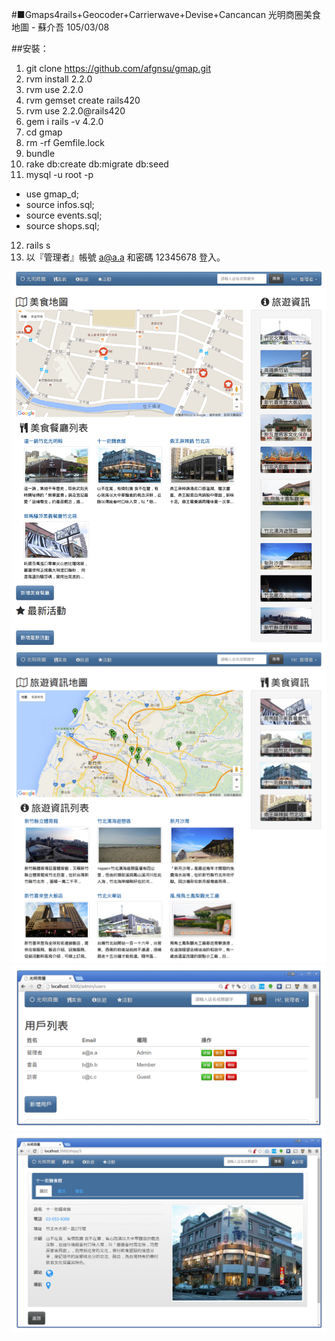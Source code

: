 #■Gmaps4rails+Geocoder+Carrierwave+Devise+Cancancan 光明商圈美食地圖 - 蘇介吾 105/03/08

##安裝：
1. git clone https://github.com/afgnsu/gmap.git
2. rvm install 2.2.0
3. rvm use 2.2.0
4. rvm gemset create rails420
5. rvm use 2.2.0@rails420
6. gem i rails -v 4.2.0
7. cd gmap
8. rm -rf Gemfile.lock
9. bundle
10. rake db:create db:migrate db:seed
11. mysql -u root -p
 * use gmap_d;
 * source infos.sql;
 * source events.sql;
 * source shops.sql;
12. rails s
13. 以『管理者』帳號 a@a.a 和密碼 12345678 登入。

![Demo](https://github.com/afgnsu/gmap/blob/master/DEMO.png)
![Demo1](https://github.com/afgnsu/gmap/blob/master/DEMO1.png)
![Demo2](https://github.com/afgnsu/gmap/blob/master/DEMO2.png)
![Demo3](https://github.com/afgnsu/gmap/blob/master/DEMO3.png)
